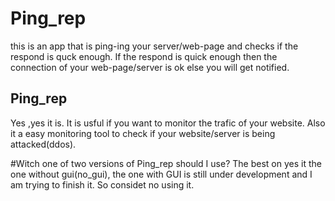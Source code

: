 # Ping_rep

this is an app that is ping-ing your server/web-page and checks if the respond is quck enough. If the respond is quick enough then the connection of your web-page/server is ok else you will get notified.

## Ping_rep
 Yes ,yes it is. It is usful if you want to monitor the trafic of your website. Also it a easy monitoring tool to check if your website/server is being attacked(ddos).
 
 #Witch one of two versions of Ping_rep should I use?
  The best on yes it the one without gui(no_gui), the one with GUI is still under development and I am trying to finish it. So considet no using it.
